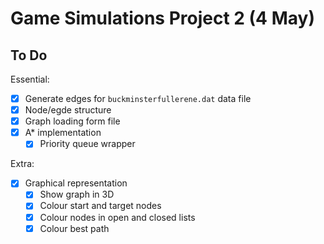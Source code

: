 # Game Simulations Project 2 (4 May)

## To Do

Essential:

- [x] Generate edges for `buckminsterfullerene.dat` data file
- [x] Node/egde structure
- [x] Graph loading form file
- [x] A* implementation
  - [x] Priority queue wrapper

Extra:

- [x] Graphical representation
  - [x] Show graph in 3D
  - [x] Colour start and target nodes
  - [x] Colour nodes in open and closed lists
  - [x] Colour best path
